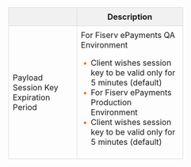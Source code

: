 <html>
  <table style="width: 70%;" class="err-table">
            <thead>
                <tr>
                    <th></th>
                    <th colspan="1"> Description </th>
                </tr>
            </thead>
            <tbody>
                <tr>
                    <td colspan="1">Payload Session Key Expiration Period </br></td>
                    <td>For Fiserv ePayments QA Environment </br>
                        <div class="card-body">
                        <ul>
                            <li>Client wishes session key to be valid only for 5 minutes (default) </li>
                            <li>For Fiserv ePayments Production Environment</li>
                        <li>Client wishes session key to be valid only for 5 minutes (default)</li>
                        </ul>
                        </div></td>
                </tr>
            </tbody>
            </table>
</html>
<style>
.err-table {
        border-collapse: collapse;
        width: 100%;
        }
        .err-table td, .err-table th {
        border: 1px solid #ddd;
        padding: 8px;
        }
        .err-table th {
            background-color:#f1f1f1
        }
        .err-table tr:nth-child(even){background-color: #f2f2f2;}
         .card-body ul {
        list-style: none;
        padding-left: 20px;
    }
    .card-body ul li::before {
        content: "\2022";
        font-size: 1em;
        color: #f60;
        display: inline-block;
        width: 1em;
        margin-left: -1em;
    }
</style>
